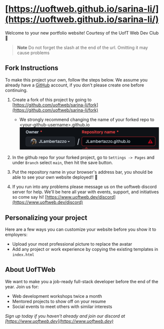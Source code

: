 # [https://uoftweb.github.io/sarina-li/](https://uoftweb.github.io/sarina-li/)
Welcome to your new portfolio website! Courtesy of the UofT Web Dev Club 🥳

> **Note**
> Do not forget the slash at the end of the url. Omitting it may cause problems

## Fork Instructions
To make this project your own, follow the steps below. We assume you already have a [GitHub](https://github.com) account, if you don't please create one before continuing.
1. Create a fork of this project by going to [https://github.com/uoftweb/sarina-li/fork](https://github.com/uoftweb/sarina-li/fork)
    * We strongly recommend changing the name of your forked repo to 
    \<your-github-username\>.github.io
    ![fork](fork.png)

2. In the github repo for your forked project, go to `Settings -> Pages` and under `Branch` select `main`, then hit the save button.

3. Put the repository name in your browser's address bar, you should be able to see your own website deployed!! 🥳

4. If you run into any problems please message us on the uoftweb discord server for help. We'll be here all year with events, support, and initiatives so come say hi!
[https://www.uoftweb.dev/discord](https://www.uoftweb.dev/discord)

## Personalizing your project
Here are a few ways you can customize your website before you show it to employers:
* Upload your most professional picture to replace the avatar
* Add any project or work experience by copying the existing templates in `index.html`

## About UofTWeb
We want to make you a job-ready full-stack developer before the end of the year. Join us for:
* Web development workshops twice a month
* Mentored projects to show off on your resume
* Social events to meet others with similar interests

*Sign up today if you haven't already and join our discord at [https://www.uoftweb.dev](https://www.uoftweb.dev)*
